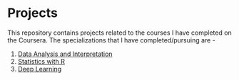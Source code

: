 # Projects

This repository contains projects related to the courses I have completed on the Coursera. The specializations that I have completed/pursuing are -

1. [Data Analysis and Interpretation](https://www.coursera.org/specializations/data-analysis)  
2. [Statistics with R](https://www.coursera.org/specializations/statistics)  
3. [Deep Learning](https://www.coursera.org/specializations/deep-learning)
